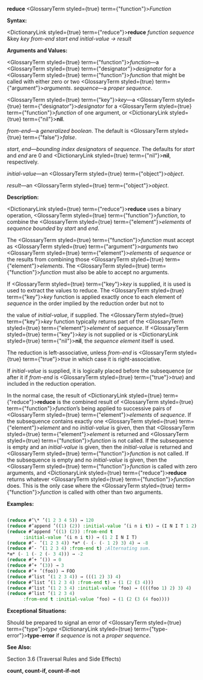 **reduce** <GlossaryTerm styled={true} term={"function"}><i>Function</i></GlossaryTerm> 



**Syntax:** 



<DictionaryLink styled={true} term={"reduce"}><b>reduce</b></DictionaryLink> *function sequence* &amp;key *key from-end start end initial-value → result* 



**Arguments and Values:** 



<GlossaryTerm styled={true} term={"function"}><i>function</i></GlossaryTerm>—a <GlossaryTerm styled={true} term={"designator"}><i>designator</i></GlossaryTerm> for a <GlossaryTerm styled={true} term={"function"}><i>function</i></GlossaryTerm> that might be called with either zero or two <GlossaryTerm styled={true} term={"argument"}><i>arguments</i></GlossaryTerm>. *sequence*—a *proper sequence*. 



<GlossaryTerm styled={true} term={"key"}><i>key</i></GlossaryTerm>—a <GlossaryTerm styled={true} term={"designator"}><i>designator</i></GlossaryTerm> for a <GlossaryTerm styled={true} term={"function"}><i>function</i></GlossaryTerm> of one argument, or <DictionaryLink styled={true} term={"nil"}><b>nil</b></DictionaryLink>. 



*from-end*—a *generalized boolean*. The default is <GlossaryTerm styled={true} term={"false"}><i>false</i></GlossaryTerm>. 



*start*, *end*—*bounding index designators* of *sequence*. The defaults for *start* and *end* are 0 and <DictionaryLink styled={true} term={"nil"}><b>nil</b></DictionaryLink>, respectively. 



*initial-value*—an <GlossaryTerm styled={true} term={"object"}><i>object</i></GlossaryTerm>. 



*result*—an <GlossaryTerm styled={true} term={"object"}><i>object</i></GlossaryTerm>. 



**Description:** 



<DictionaryLink styled={true} term={"reduce"}><b>reduce</b></DictionaryLink> uses a binary operation, <GlossaryTerm styled={true} term={"function"}><i>function</i></GlossaryTerm>, to combine the <GlossaryTerm styled={true} term={"element"}><i>elements</i></GlossaryTerm> of *sequence bounded* by *start* and *end*. 



The <GlossaryTerm styled={true} term={"function"}><i>function</i></GlossaryTerm> must accept as <GlossaryTerm styled={true} term={"argument"}><i>arguments</i></GlossaryTerm> two <GlossaryTerm styled={true} term={"element"}><i>elements</i></GlossaryTerm> of *sequence* or the results from combining those <GlossaryTerm styled={true} term={"element"}><i>elements</i></GlossaryTerm>. The <GlossaryTerm styled={true} term={"function"}><i>function</i></GlossaryTerm> must also be able to accept no arguments. 



If <GlossaryTerm styled={true} term={"key"}><i>key</i></GlossaryTerm> is supplied, it is used is used to extract the values to reduce. The <GlossaryTerm styled={true} term={"key"}><i>key</i></GlossaryTerm> function is applied exactly once to each element of *sequence* in the order implied by the reduction order but not to 







 



 



the value of *initial-value*, if supplied. The <GlossaryTerm styled={true} term={"key"}><i>key</i></GlossaryTerm> function typically returns part of the <GlossaryTerm styled={true} term={"element"}><i>element</i></GlossaryTerm> of *sequence*. If <GlossaryTerm styled={true} term={"key"}><i>key</i></GlossaryTerm> is not supplied or is <DictionaryLink styled={true} term={"nil"}><b>nil</b></DictionaryLink>, the *sequence element* itself is used. 



The reduction is left-associative, unless *from-end* is <GlossaryTerm styled={true} term={"true"}><i>true</i></GlossaryTerm> in which case it is right-associative. 



If *initial-value* is supplied, it is logically placed before the subsequence (or after it if *from-end* is <GlossaryTerm styled={true} term={"true"}><i>true</i></GlossaryTerm>) and included in the reduction operation. 



In the normal case, the result of <DictionaryLink styled={true} term={"reduce"}><b>reduce</b></DictionaryLink> is the combined result of <GlossaryTerm styled={true} term={"function"}><i>function</i></GlossaryTerm>’s being applied to successive pairs of <GlossaryTerm styled={true} term={"element"}><i>elements</i></GlossaryTerm> of *sequence*. If the subsequence contains exactly one <GlossaryTerm styled={true} term={"element"}><i>element</i></GlossaryTerm> and no *initial-value* is given, then that <GlossaryTerm styled={true} term={"element"}><i>element</i></GlossaryTerm> is returned and <GlossaryTerm styled={true} term={"function"}><i>function</i></GlossaryTerm> is not called. If the subsequence is empty and an *initial-value* is given, then the *initial-value* is returned and <GlossaryTerm styled={true} term={"function"}><i>function</i></GlossaryTerm> is not called. If the subsequence is empty and no *initial-value* is given, then the <GlossaryTerm styled={true} term={"function"}><i>function</i></GlossaryTerm> is called with zero arguments, and <DictionaryLink styled={true} term={"reduce"}><b>reduce</b></DictionaryLink> returns whatever <GlossaryTerm styled={true} term={"function"}><i>function</i></GlossaryTerm> does. This is the only case where the <GlossaryTerm styled={true} term={"function"}><i>function</i></GlossaryTerm> is called with other than two arguments. 



**Examples:**
```lisp

(reduce #’\* ’(1 2 3 4 5)) → 120 
(reduce #’append ’((1) (2)) :initial-value ’(i n i t)) → (I N I T 1 2) 
(reduce #’append ’((1) (2)) :from-end t 
	  :initial-value ’(i n i t)) → (1 2 I N I T) 
(reduce #’- ’(1 2 3 4)) *≡* (- (- (- 1 2) 3) 4) → -8 
(reduce #’- ’(1 2 3 4) :from-end t) ;Alternating sum. 
*≡* (- 1 (- 2 (- 3 4))) → -2 
(reduce #’+ ’()) → 0 
(reduce #’+ ’(3)) → 3 
(reduce #’+ ’(foo)) → FOO 
(reduce #’list ’(1 2 3 4)) → (((1 2) 3) 4) 
(reduce #’list ’(1 2 3 4) :from-end t) → (1 (2 (3 4))) 
(reduce #’list ’(1 2 3 4) :initial-value ’foo) → ((((foo 1) 2) 3) 4) 
(reduce #’list ’(1 2 3 4) 
	  :from-end t :initial-value ’foo) → (1 (2 (3 (4 foo)))) 

```
**Exceptional Situations:** 



Should be prepared to signal an error of <GlossaryTerm styled={true} term={"type"}><i>type</i></GlossaryTerm> <DictionaryLink styled={true} term={"type-error"}><b>type-error</b></DictionaryLink> if *sequence* is not a *proper sequence*. 



**See Also:** 



Section 3.6 (Traversal Rules and Side Effects) 







 



 



**count, count-if, count-if-not** 



